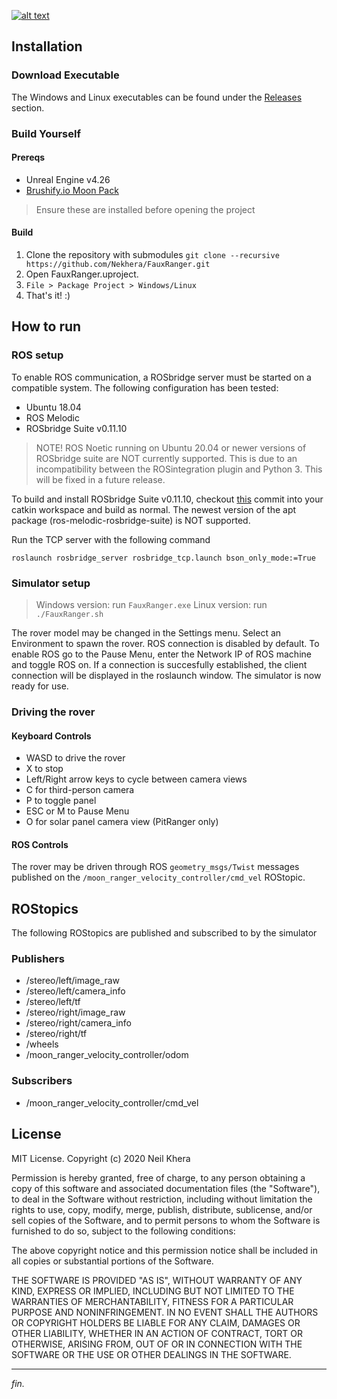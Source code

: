[![alt text](https://i.imgur.com/prDKkMd.png)](https://neilkhera.com)

## Installation
### Download Executable
The Windows and Linux executables can be found under the [Releases](https://github.com/Nekhera/FauxRanger/releases) section.
### Build Yourself
#### Prereqs
* Unreal Engine v4.26
* [Brushify.io Moon Pack](https://www.unrealengine.com/marketplace/en-US/product/brushify-moon-pack)
> Ensure these are installed before opening the project
#### Build
1. Clone the repository with submodules
`git clone --recursive https://github.com/Nekhera/FauxRanger.git`
2. Open FauxRanger.uproject.
3. `File > Package Project > Windows/Linux`
4. That's it! :)
## How to run
### ROS setup
To enable ROS communication, a ROSbridge server must be started on a compatible system. The following configuration has been tested:
* Ubuntu 18.04
* ROS Melodic
* ROSbridge Suite v0.11.10

> NOTE! ROS Noetic running on Ubuntu 20.04 or newer versions of ROSbridge suite are NOT currently supported. This is due to an incompatibility between the ROSintegration plugin and Python 3. This will be fixed in a future release.

To build and install ROSbridge Suite v0.11.10, checkout [this](https://github.com/RobotWebTools/rosbridge_suite/commit/b04345fab6b2394adb74ec29297356d8ec552be9) commit into your catkin workspace and build as normal. The newest version of the apt package (ros-melodic-rosbridge-suite) is NOT supported.

Run the TCP server with the following command

`roslaunch rosbridge_server rosbridge_tcp.launch bson_only_mode:=True`

### Simulator setup
> Windows version: run `FauxRanger.exe`
> Linux version: run `./FauxRanger.sh`

The rover model may be changed in the Settings menu. Select an Environment to spawn the rover. ROS connection is disabled by default. To enable ROS go to the Pause Menu, enter the Network IP of ROS machine and toggle ROS on. If a connection is succesfully established, the client connection will be displayed in the roslaunch window. The simulator is now ready for use.

### Driving the rover

#### Keyboard Controls
* WASD to drive the rover
* X to stop
* Left/Right arrow keys to cycle between camera views
* C for third-person camera
* P to toggle panel
* ESC or M to Pause Menu
* O for solar panel camera view (PitRanger only)

#### ROS Controls
The rover may be driven through ROS `geometry_msgs/Twist` messages published on the `/moon_ranger_velocity_controller/cmd_vel` ROStopic.

## ROStopics
The following ROStopics are published and subscribed to by the simulator
### Publishers
* /stereo/left/image_raw
* /stereo/left/camera_info
* /stereo/left/tf
* /stereo/right/image_raw
* /stereo/right/camera_info
* /stereo/right/tf
* /wheels
* /moon_ranger_velocity_controller/odom

### Subscribers
* /moon_ranger_velocity_controller/cmd_vel
## License
MIT License. Copyright (c) 2020 Neil Khera

Permission is hereby granted, free of charge, to any person obtaining a copy of this software and associated documentation files (the "Software"), to deal in the Software without restriction, including without limitation the rights to use, copy, modify, merge, publish, distribute, sublicense, and/or sell copies of the Software, and to permit persons to whom the Software is furnished to do so, subject to the following conditions:

The above copyright notice and this permission notice shall be included in all copies or substantial portions of the Software.

THE SOFTWARE IS PROVIDED "AS IS", WITHOUT WARRANTY OF ANY KIND, EXPRESS OR IMPLIED, INCLUDING BUT NOT LIMITED TO THE WARRANTIES OF MERCHANTABILITY, FITNESS FOR A PARTICULAR PURPOSE AND NONINFRINGEMENT. IN NO EVENT SHALL THE AUTHORS OR COPYRIGHT HOLDERS BE LIABLE FOR ANY CLAIM, DAMAGES OR OTHER LIABILITY, WHETHER IN AN ACTION OF CONTRACT, TORT OR OTHERWISE, ARISING FROM, OUT OF OR IN CONNECTION WITH THE SOFTWARE OR THE USE OR OTHER DEALINGS IN THE SOFTWARE.
___
_fin._
